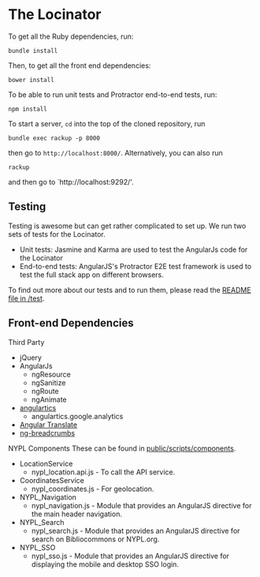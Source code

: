# The Locinator

To get all the Ruby dependencies, run:

    bundle install

Then, to get all the front end dependencies:

    bower install

To be able to run unit tests and Protractor end-to-end tests, run:

    npm install

To start a server, `cd` into the top of the cloned repository, run

    bundle exec rackup -p 8000

then go to `http://localhost:8000/`. Alternatively, you can also run

    rackup

and then go to `http://localhost:9292/'.


## Testing

Testing is awesome but can get rather complicated to set up. We run two sets of tests for the Locinator.
* Unit tests: Jasmine and Karma are used to test the AngularJs code for the Locinator
* End-to-end tests: AngularJS's Protractor E2E test framework is used to test the full stack app on different browsers.

To find out more about our tests and to run them, please read the [README file in /test](test).

## Front-end Dependencies

Third Party
* jQuery
* AngularJs
  * ngResource
  * ngSanitize
  * ngRoute
  * ngAnimate
* [angulartics](http://luisfarzati.github.io/angulartics/)
  * angulartics.google.analytics
* [Angular Translate](http://angular-translate.github.io/)
* [ng-breadcrumbs](http://ianwalter.github.io/ng-breadcrumbs/#/)

NYPL Components
These can be found in [public/scripts/components](public/scripts/components).
* LocationService
  * nypl_location.api.js - To call the API service.
* CoordinatesService
  * nypl_coordinates.js - For geolocation.
* NYPL_Navigation
  *  nypl_navigation.js - Module that provides an AngularJS directive for the main header navigation.
* NYPL_Search
  * nypl_search.js - Module that provides an AngularJS directive for search on Bibliocommons or NYPL.org.
* NYPL_SSO
  * nypl_sso.js - Module that provides an AngularJS directive for displaying the mobile and desktop SSO login.
